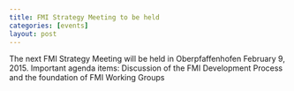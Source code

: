 ```yaml
---
title: FMI Strategy Meeting to be held
categories: [events]
layout: post
---
```


The next FMI Strategy Meeting will be held in Oberpfaffenhofen February 9, 2015. Important agenda items: Discussion of the FMI Development Process and the foundation of FMI Working Groups
